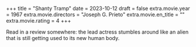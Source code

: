 +++
title = "Shanty Tramp"
date = 2023-10-12
draft = false
extra.movie.year = 1967
extra.movie.directors = "Joseph G. Prieto"
extra.movie.en_title = ""
extra.movie.rating = 4
+++

Read in a review somewhere: the lead actress stumbles around like an alien that is still getting used to its new human body.<!-- more -->